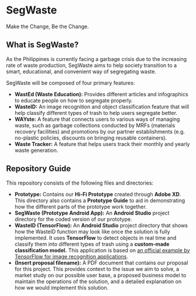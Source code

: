 # SegWaste
Make the Change, Be the Change.
 
## What is SegWaste?
As the Philippines is currently facing a garbage crisis due to the increasing rate of waste production, SegWaste aims to help society transition to a smart, educational, and convenient way of segregating waste.

SegWaste will be composed of four primary features:
- **WastEd (Waste Education):** Provides different articles and infographics to educate people on how to segregate properly.
- **WasteID:** An image recognition and object classification feature that will help classify different types of trash to help users segregate better.
- **WAYste:** A feature that connects users to various ways of managing waste, such as garbage collections conducted by MRFs (materials recovery facilities) and promotions by our partner establishments (e.g. no-plastic policies, discounts on bringing reusable containers).
- **Waste Tracker:** A feature that helps users track their monthly and yearly waste generation.

## Repository Guide
This repository consists of the following files and directories:
- **Prototype:** Contains our **Hi-Fi Prototype** created through **Adobe XD**. This directory also contains a **Prototype Guide** to aid in demonstrating how the different parts of the prototype work together.
- **SegWaste (Prototype Android App):** An **Android Studio** project directory for the coded version of our prototype.
- **WasteID (TensorFlow):** An **Android Studio** project directory that shows how the WasteID function may look like once the solution is fully implemented. It uses **TensorFlow** to detect objects in real time and classify them into different types of trash using a **custom-made classification model.** This application is based on [an official example by TensorFlow for image recognition applications](https://github.com/tensorflow/examples/tree/master/lite/examples/image_classification).
- **(Insert proposal filename):** A PDF document that contains our proposal for this project. This provides context to the issue we aim to solve, a market study on our possible user base, a proposed business model to maintain the operations of the solution, and a detailed explanation on how we would implement this solution.
